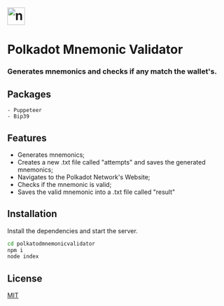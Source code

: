 # <img align="center" alt="ndjs" height="40" width="40" src="https://cdn.jsdelivr.net/gh/atomiclabs/cryptocurrency-icons@1a63530be6e374711a8554f31b17e4cb92c25fa5/128/white/dot.png" />
# Polkadot Mnemonic Validator
### Generates mnemonics and checks if any match the wallet's.

## Packages
    - Puppeteer
    - Bip39

## Features

- Generates mnemonics;
- Creates a new .txt file called "attempts" and saves the generated mnemonics;
- Navigates to the Polkadot Network's Website;
- Checks if the mnemonic is valid;
- Saves the valid mnemonic into a .txt file called "result"

## Installation

Install the dependencies and start the server.

```sh
cd polkatodmnemonicvalidator
npm i
node index
```

## License

[MIT](https://choosealicense.com/licenses/mit/)
